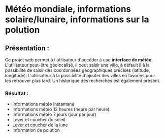 # Météo mondiale, informations solaire/lunaire, informations sur la polution

## Présentation :
Ce projet web permet à l'utilisateur d'accéder à une __interface de météo__.  L'utilisateur peut-être géolocalisé, il peut saisir une ville, à défault il à la possibilité de saisir des coordonnées géographiques précises (latitude, longitude). L'utilisateur à la possibilité d'ajouter des villes en favories pour les retrouver plus tard. Un historique des recherches est également présent.

### Résultat :
* Informations météo instantané
* Informations météo 12 heures (heure par heure)
* Informations météo 7 jours (jour par jour)
* Lever et coucher du soleil
* Lever et coucher de la lune
* Information de polution
